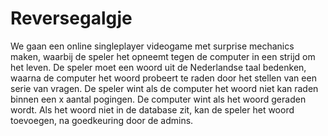 # Reversegalgje

We gaan een online singleplayer videogame met surprise mechanics maken, waarbij de speler het opneemt tegen de computer in een strijd om het leven. De speler moet een woord uit de Nederlandse taal bedenken, waarna de computer het woord probeert te raden door het stellen van een serie van vragen. De speler wint als de computer het woord niet kan raden binnen een x aantal pogingen. De computer wint als het woord geraden wordt. Als het woord niet in de database zit, kan de speler het woord toevoegen, na goedkeuring door de admins.
